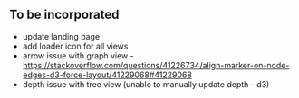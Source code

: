 ## To be incorporated
* update landing page
* add loader icon for all views
* arrow issue with graph view - https://stackoverflow.com/questions/41226734/align-marker-on-node-edges-d3-force-layout/41229068#41229068
* depth issue with tree view (unable to manually update depth - d3)
